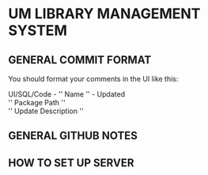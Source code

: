 # UM LIBRARY MANAGEMENT SYSTEM

## GENERAL COMMIT FORMAT
You should format your comments in the UI like this:

UI/SQL/Code - '' Name '' - Updated
<br>
'' Package Path ''
<br>
'' Update Description ''

## GENERAL GITHUB NOTES

## HOW TO SET UP SERVER
